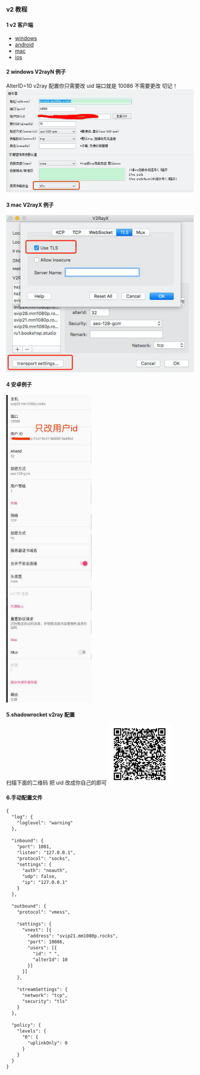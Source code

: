### v2 教程
#### 1 v2 客户端
- [windows](https://github.com/2dust/v2rayN/releases)
- [android](https://play.google.com/store/apps/details?id=com.github.dawndiy.bifrostv)
- [mac](https://github.com/Cenmrev/V2RayX)
- [ios](https://itunes.apple.com/us/app/kitsunebi/id1275446921?mt=8)

#### 2 windows V2rayN 例子
AlterID=10 v2ray 配置你只需要改 uid 端口就是 10086 不需要更改 切记！
![](../img/win.png)

#### 3 mac V2rayX 例子 
![](../img/mac.png)

#### 4 安卓例子
![](../img/and.png)

#### 5.shadowrocket v2ray 配置
扫描下面的二维码 把 uid 改成你自己的即可
![](../img/rocket-v2.png)

#### 6.手动配置文件
```
{
  "log": {
    "loglevel": "warning"
  },

  "inbound": {
    "port": 1081,
    "listen": "127.0.0.1",
    "protocol": "socks",
    "settings": {
      "auth": "noauth",
      "udp": false,
      "ip": "127.0.0.1"
    }
  },

  "outbound": {
    "protocol": "vmess",

    "settings": {
      "vnext": [{
        "address": "svip21.mm1080p.rocks",
        "port": 10086,
        "users": [{
          "id": " ",
          "alterId": 10
        }]
      }]
    },

    "streamSettings": {
      "network": "tcp",
      "security": "tls"
    }
  },

  "policy": {
    "levels": {
      "0": {
        "uplinkOnly": 0
      }
    }
  }
}
```
